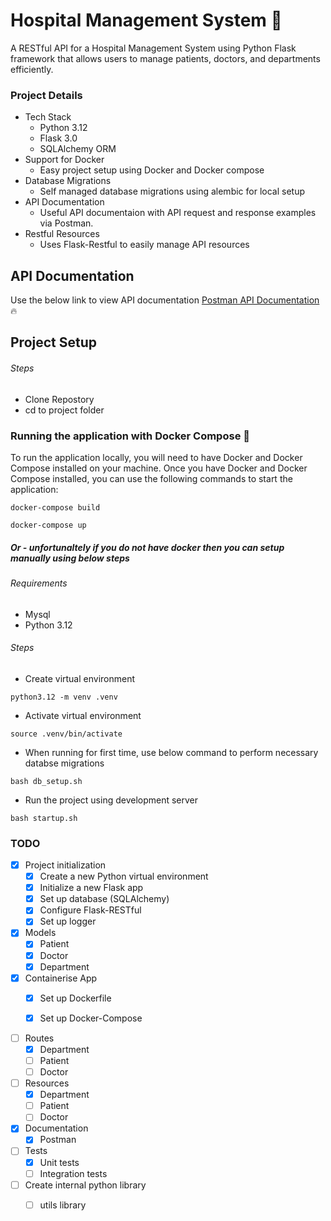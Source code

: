 # Hospital Management System 🏥
A RESTful API for a Hospital Management System using Python Flask framework that allows users to manage patients, doctors, and departments efficiently.


### Project Details
- Tech Stack
  - Python 3.12
  - Flask 3.0
  - SQLAlchemy ORM
- Support for Docker
  - Easy project setup using Docker and Docker compose
- Database Migrations
  - Self managed database migrations using alembic for local setup
- API Documentation
  - Useful API documentaion with API request and response examples via Postman.
- Restful Resources
  - Uses Flask-Restful to easily manage API resources


## API Documentation
Use the below link to view API documentation
[Postman API Documentation](https://documenter.getpostman.com/view/15731252/2sA3Bt1UqN) 🔥

## Project Setup
###### Steps
- Clone Repostory
- cd to project folder

### Running the application with Docker Compose 🐳
To run the application locally, you will need to have Docker and Docker Compose installed on your machine.
Once you have Docker and Docker Compose installed, you can use the following commands to start the application:

```
docker-compose build
```
```
docker-compose up
```

##### Or - unfortunaltely if you do not have docker then you can setup manually using below steps
###### Requirements
- Mysql
- Python 3.12

###### Steps
- Create virtual environment
```
python3.12 -m venv .venv
```
- Activate virtual environment
```
source .venv/bin/activate
```
- When running for first time, use below command to perform necessary databse migrations
```
bash db_setup.sh
```
- Run the project using development server
```
bash startup.sh
```


### TODO

- [x] Project initialization
  - [x] Create a new Python virtual environment
  - [x] Initialize a new Flask app
  - [x] Set up database (SQLAlchemy)
  - [x] Configure Flask-RESTful
  - [x] Set up logger

- [x] Models
  - [x] Patient
  - [x] Doctor
  - [x] Department

- [x] Containerise App
  - [x] Set up Dockerfile
  - [x] Set up Docker-Compose


- [ ] Routes
  - [x] Department
  - [ ] Patient
  - [ ] Doctor

- [ ] Resources
  - [x] Department
  - [ ] Patient
  - [ ] Doctor

- [x] Documentation
  - [x] Postman

- [ ] Tests
  - [x] Unit tests
  - [ ] Integration tests

- [ ] Create internal python library
  - [ ] utils library
    
